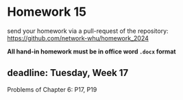 # Homework 15

send your homework via a pull-request of the repository: https://github.com/network-whu/homework_2024 

**All hand-in homework must be in office word `.docx` format**

## deadline: Tuesday, Week 17

Problems of Chapter 6: P17, P19


